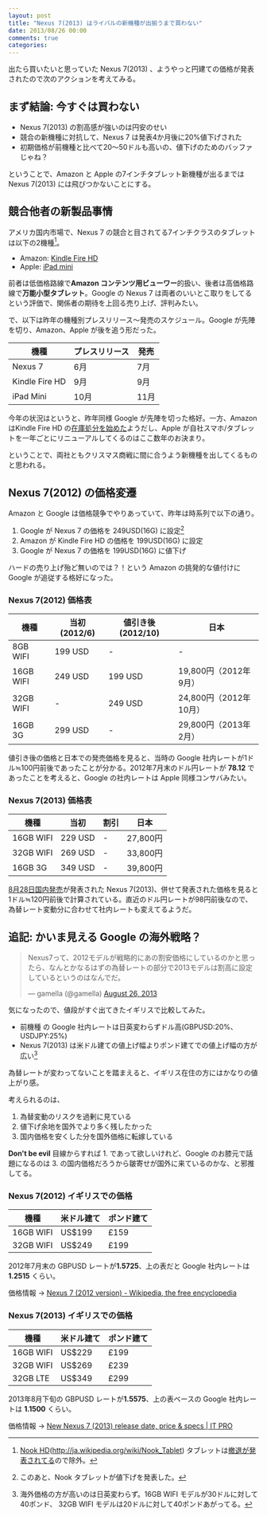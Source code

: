 ```yaml
---
layout: post
title: "Nexus 7(2013) はライバルの新機種が出揃うまで買わない"
date: 2013/08/26 00:00
comments: true
categories: 
---
```


出たら買いたいと思っていた Nexus 7(2013) 、ようやっと円建ての価格が発表されたので次のアクションを考えてみる。

## まず結論: 今すぐは買わない

- Nexus 7(2013) の割高感が強いのは円安のせい
- 競合の新機種に対抗して、Nexus 7 は発表4か月後に20%値下げされた
- 初期価格が前機種と比べて20～50ドルも高いの、値下げのためのバッファじゃね？

ということで、Amazon と Apple の7インチタブレット新機種が出るまでは  Nexus 7(2013)  には飛びつかないことにする。

## 競合他者の新製品事情

<!--more-->

アメリカ国内市場で、Nexus 7 の競合と目されてる7インチクラスのタブレットは以下の2機種[^01]。

- Amazon: [Kindle Fire HD](http://ja.wikipedia.org/wiki/Kindle_Fire_HD)
- Apple: [iPad mini](http://ja.wikipedia.org/wiki/IPad_mini)

前者は低価格路線で**Amazon コンテンツ用ビューワー**的扱い、後者は高価格路線で**万能小型タブレット**。Google の Nexus 7 は両者のいいとこ取りをしてるという評価で、関係者の期待を上回る売り上げ、評判みたい。

で、以下は昨年の機種別プレスリリース～発売のスケジュール。Google が先陣を切り、Amazon、Apple が後を追う形だった。

機種|プレスリリース|発売
---|---|---
Nexus 7|6月|7月
Kindle Fire HD|9月|9月
iPad Mini|10月|11月

今年の状況はというと、昨年同様 Google が先陣を切った格好。一方、Amazon はKindle Fire HD の[在庫処分を始めた](http://akiba-pc.watch.impress.co.jp/docs/news/news/20130823_612468.html)ようだし、Apple が自社スマホ/タブレットを一年ごとにリニューアルしてくるのはここ数年のお決まり。

ということで、両社ともクリスマス商戦に間に合うよう新機種を出してくるものと思われる。

## Nexus 7(2012) の価格変遷

Amazon と Google は価格競争でやりあっていて、昨年は時系列で以下の通り。

1. Google が Nexus 7 の価格を 249USD(16G) に設定[^02]
2. Amazon が Kindle Fire HD の価格を 199USD(16G) に設定
3. Google が Nexus 7 の価格を 199USD(16G) に値下げ

ハードの売り上げ殆ど無いのでは？！という Amazon の挑発的な値付けに Google が追従する格好になった。

### Nexus 7(2012) 価格表

機種|当初(2012/6)|値引き後(2012/10)|日本
---|---|---|---
8GB WIFI|199 USD|-|-
16GB WIFI|249 USD|199 USD|19,800円（2012年9月）
32GB WIFI|-|249 USD|24,800円（2012年10月）
16GB 3G|299 USD|-|29,800円（2013年2月）

値引き後の価格と日本での発売価格を見ると、当時の Google 社内レートが1ドル≒100円前後であったことが分かる。2012年7月末のドル円レートが **78.12** であったことを考えると、Google の社内レートは Apple 同様コンサバみたい。

### Nexus 7(2013) 価格表

機種|当初|割引|日本
---|---|---|---
16GB WIFI|229 USD|-|27,800円
32GB WIFI|269 USD|-|33,800円
16GB 3G|349 USD|-|39,800円

[8月28日国内発売](http://pc.watch.impress.co.jp/docs/news/20130826_612583.html)が発表された Nexus 7(2013)、併せて発表された価格を見ると1ドル≒120円前後で計算されている。直近のドル円レートが98円前後なので、為替レート変動分に合わせて社内レートも変えてるようだ。

## 追記: かいま見える Google の海外戦略？

<blockquote class="twitter-tweet"><p>Nexus7って、2012モデルが戦略的にあの割安価格にしているのかと思ったら、なんとかなるはずの為替レートの部分で2013モデルは割高に設定しているというのはなんでだ。</p>&mdash; gamella (@gamella) <a href="https://twitter.com/gamella/statuses/372102388569489408">August 26, 2013</a></blockquote>
<script async src="//platform.twitter.com/widgets.js" charset="utf-8"></script>

気になったので、値段がすぐ出てきたイギリスで比較してみた。

- 前機種 の Google 社内レートは日英変わらずドル高(GBPUSD:20%、USDJPY:25%)
- Nexus 7(2013) は米ドル建ての値上げ幅よりポンド建てでの値上げ幅の方が広い[^03]

為替レートが変わってないことを踏まえると、イギリス在住の方にはかなりの値上がり感。

考えられるのは、

1. 為替変動のリスクを過剰に見ている
1. 値下げ余地を国外でより多く残したかった
2. 国内価格を安くした分を国外価格に転嫁している

**Don't be evil** 目線からすれば 1. であって欲しいけれど、Google のお膝元で話題になるのは 3. の国内価格だろうから皺寄せが国外に来ているのかな、と邪推してる。

### Nexus 7(2012) イギリスでの価格

機種|米ドル建て|ポンド建て
---|---|---
16GB WIFI|US$199|£159
32GB WIFI|US$249|£199

2012年7月末の GBPUSD レートが**1.5725**、上の表だと Google 社内レートは **1.2515** くらい。

価格情報 → [Nexus 7 (2012 version) - Wikipedia, the free encyclopedia](http://en.wikipedia.org/wiki/Nexus_7_(2012_version))

### Nexus 7(2013) イギリスでの価格

機種|米ドル建て|ポンド建て
---|---|---
16GB WIFI|US$229|£199
32GB WIFI|US$269|£239
32GB LTE|US$349|£299

2013年8月下旬の GBPUSD レートが**1.5575**、上の表ベースの Google 社内レートは **1.1500** くらい。

価格情報 → [New Nexus 7 (2013) release date, price & specs | IT PRO](http://www.itpro.co.uk/mobile/20257/new-nexus-7-2013-release-date-price-specs)

[^01]: [Nook HD](http://en.wikipedia.org/wiki/Nook_HD)(http://ja.wikipedia.org/wiki/Nook_Tablet) タブレットは[撤退が発表されてる](http://bgr.com/2013/06/25/barnes-noble-nook-hardware-licensing/)ので除外。

[^02]: このあと、Nook タブレットが値下げを発表した。

[^03]: 海外価格の方が高いのは日英変わらず。16GB WIFI モデルが30ドルに対して40ポンド、 32GB WIFI モデルは20ドルに対して40ポンドあがってる。
